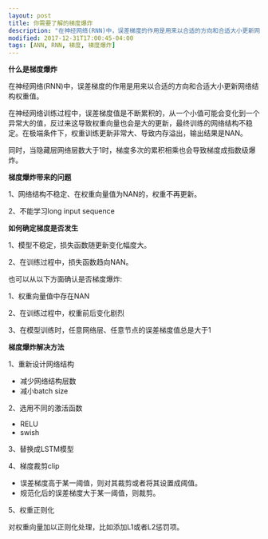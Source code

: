 ```yaml
---
layout: post
title: 你需要了解的梯度爆炸
description: "在神经网络(RNN)中，误差梯度的作用是用来以合适的方向和合适大小更新网络结构权重值。"
modified: 2017-12-31T17:00:45-04:00
tags: [ANN, RNN, 梯度, 梯度爆炸]
---
```


**什么是梯度爆炸**

在神经网络(RNN)中，误差梯度的作用是用来以合适的方向和合适大小更新网络结构权重值。

在神经网络训练过程中，误差梯度值是不断累积的，从一个小值可能会变化到一个异常大的值，反过来这导致权重向量也会是大的更新，最终训练的网络结构不稳定。在极端条件下，权重训练更新非常大、导致内存溢出，输出结果是NAN。
<!-- more -->
同时，当隐藏层网络层数大于1时，梯度多次的累积相乘也会导致梯度成指数级爆炸。


**梯度爆炸带来的问题**

1、网络结构不稳定、在权重向量值为NAN的，权重不再更新。

2、不能学习long input sequence


**如何确定梯度是否发生**

1、模型不稳定，损失函数随更新变化幅度大。

2、在训练过程中，损失函数趋向NAN。

也可以从以下方面确认是否梯度爆炸:

1、权重向量值中存在NAN

2、在训练过程中，权重前后变化剧烈

3、在模型训练时，任意网络层、任意节点的误差梯度值总是大于1


**梯度爆炸解决方法**

1、重新设计网络结构

- 减少网络结构层数
- 减小batch size

2、选用不同的激活函数
- RELU
- swish

3、替换成LSTM模型

4、梯度裁剪clip
- 误差梯度高于某一阈值，则对其裁剪或者将其设置成阈值。
- 规范化后的误差梯度大于某一阈值，则裁剪。

5、权重正则化

对权重向量加以正则化处理，比如添加L1或者L2惩罚项。



